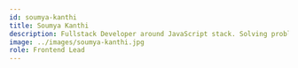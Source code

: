 ```yaml
---
id: soumya-kanthi
title: Soumya Kanthi
description: Fullstack Developer around JavaScript stack. Solving problems, generating value!
image: ../images/soumya-kanthi.jpg
role: Frontend Lead
---
```

